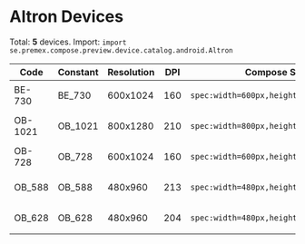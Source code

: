 # Altron Devices

Total: **5** devices. Import: `import se.premex.compose.preview.device.catalog.android.Altron`

| Code | Constant | Resolution | DPI | Compose Spec | Preview Usage |
|------|----------|------------|-----|-------------|---------------|
| BE-730 | BE_730 | 600x1024 | 160 | `spec:width=600px,height=1024px,dpi=160` | `@Preview(device = Altron.BE_730)` |
| OB-1021 | OB_1021 | 800x1280 | 210 | `spec:width=800px,height=1280px,dpi=210` | `@Preview(device = Altron.OB_1021)` |
| OB-728 | OB_728 | 600x1024 | 160 | `spec:width=600px,height=1024px,dpi=160` | `@Preview(device = Altron.OB_728)` |
| OB_588 | OB_588 | 480x960 | 213 | `spec:width=480px,height=960px,dpi=213` | `@Preview(device = Altron.OB_588)` |
| OB_628 | OB_628 | 480x960 | 204 | `spec:width=480px,height=960px,dpi=204` | `@Preview(device = Altron.OB_628)` |

<!-- Generated automatically. Do not edit manually. -->
